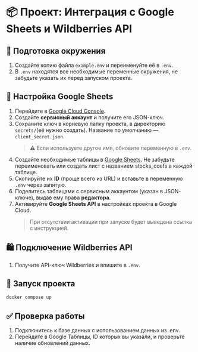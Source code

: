 # 📦 Проект: Интеграция с Google Sheets и Wildberries API

## 🔧 Подготовка окружения

1. Создайте копию файла `example.env` и переименуйте её в `.env`.
2. В `.env` находятся все необходимые переменные окружения, не забудьте указать их перед запуском проекта.

## 📄 Настройка Google Sheets

1. Перейдите в [Google Cloud Console](https://console.cloud.google.com/).
2. Создайте **сервисный аккаунт** и получите его JSON-ключ.
3. Сохраните ключ в корневую папку проекта, в директорию `secrets/`(её нужно создать). Название по умолчанию — `client_secret.json`.  
   > ⚠️ Если используете другое имя, обновите переменную в `.env`.
4. Создайте необходимые таблицы в [Google Sheets](https://docs.google.com/spreadsheets/). Не забудьте переименовать или создать лист с названием stocks_coefs в каждой таблице.
5. Скопируйте их **ID** (проще всего из URL) и вставьте в переменную `.env` через запятую.
6. Поделитесь таблицами с сервисным аккаунтом (указан в JSON-ключе), выдав ему права **редактора**.
7. Активируйте **Google Sheets API** в настройках проекта в Google Cloud.  
   > При отсутствии активации при запуске будет выведена ссылка с инструкцией.

## 🛍️ Подключение Wildberries API

1. Получите API-ключ Wildberries и впишите в `.env`.

## 🚀 Запуск проекта

```bash
docker compose up 
```

## ✅ Проверка работы

1. Подключитесь к базе данных с использованием данных из .env.
2. Перейдите в Google Таблицы, ID которых вы указали, и проверьте наличие обновлений данных.